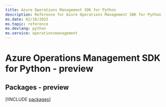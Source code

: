 ```yaml
---
title: Azure Operations Management SDK for Python
description: Reference for Azure Operations Management SDK for Python
ms.date: 02/10/2025
ms.topic: reference
ms.devlang: python
ms.service: operationsmanagement
---
```

# Azure Operations Management SDK for Python - preview
## Packages - preview
[!INCLUDE [packages](operations-management-index.md)]